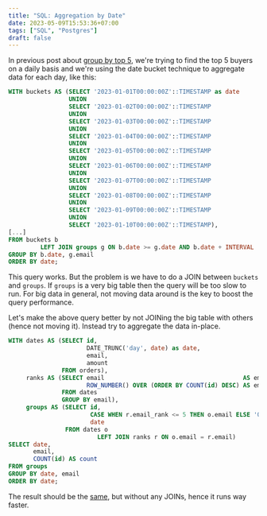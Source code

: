 ```yaml
---
title: "SQL: Aggregation by Date"
date: 2023-05-09T15:53:36+07:00
tags: ["SQL", "Postgres"]
draft: false
---
```


In previous post about [group by top 5][1], we're trying to find the top
5 buyers on a daily basis and we're using the date bucket technique to
aggregate data for each day, like this:


```sql
WITH buckets AS (SELECT '2023-01-01T00:00:00Z'::TIMESTAMP as date
                 UNION
                 SELECT '2023-01-02T00:00:00Z'::TIMESTAMP
                 UNION
                 SELECT '2023-01-03T00:00:00Z'::TIMESTAMP
                 UNION
                 SELECT '2023-01-04T00:00:00Z'::TIMESTAMP
                 UNION
                 SELECT '2023-01-05T00:00:00Z'::TIMESTAMP
                 UNION
                 SELECT '2023-01-06T00:00:00Z'::TIMESTAMP
                 UNION
                 SELECT '2023-01-07T00:00:00Z'::TIMESTAMP
                 UNION
                 SELECT '2023-01-08T00:00:00Z'::TIMESTAMP
                 UNION
                 SELECT '2023-01-09T00:00:00Z'::TIMESTAMP
                 UNION
                 SELECT '2023-01-10T00:00:00Z'::TIMESTAMP),
[...]
FROM buckets b
         LEFT JOIN groups g ON b.date >= g.date AND b.date + INTERVAL '-1 day' < g.date
GROUP BY b.date, g.email
ORDER BY date;
```

This query works. But the problem is we have to do a JOIN between `buckets`
and `groups`. If `groups` is a very big table then the query will be too slow
to run. For big data in general, not moving data around is the key to boost
the query performance.

Let's make the above query better by not JOINing the big table with others
(hence not moving it). Instead try to aggregate the data in-place.


```sql
WITH dates AS (SELECT id,
                      DATE_TRUNC('day', date) as date,
                      email,
                      amount
               FROM orders),
     ranks AS (SELECT email                                       AS email,
                      ROW_NUMBER() OVER (ORDER BY COUNT(id) DESC) AS email_rank
               FROM dates
               GROUP BY email),
     groups AS (SELECT id,
                       CASE WHEN r.email_rank <= 5 THEN o.email ELSE 'Other' END AS email,
                       date
                FROM dates o
                         LEFT JOIN ranks r ON o.email = r.email)
SELECT date,
       email,
       COUNT(id) AS count
FROM groups
GROUP BY date, email
ORDER BY date;
```


The result should be the [same][1], but without any JOINs, hence it runs way faster.




[1]: /posts/sql-group-by-top-5
